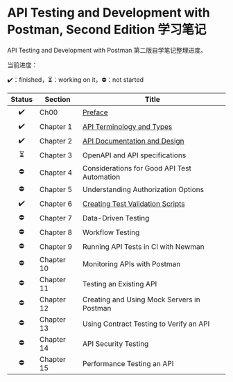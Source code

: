 # API Testing and Development with Postman, Second Edition 学习笔记

API Testing and Development with Postman 第二版自学笔记整理进度。

当前进度：

:heavy_check_mark:：finished，:hourglass_flowing_sand:：working on it，:no_entry:：not started

|          Status          | Section    | Title                                                        |
| :----------------------: | ---------- | ------------------------------------------------------------ |
|    :heavy_check_mark:    | Ch00       | [Preface](./Ch00-Preface.md)                                 |
|    :heavy_check_mark:    | Chapter 1  | [API Terminology and Types](./Ch01-API-Terminology-and-Types.md) |
|    :heavy_check_mark:    | Chapter 2  | [API Documentation and Design](./Ch02-API-Documentation-and-Design.md) |
| :hourglass_flowing_sand: | Chapter 3  | OpenAPI and API specifications                               |
|        :no_entry:        | Chapter 4  | Considerations for Good API Test Automation                  |
|        :no_entry:        | Chapter 5  | Understanding Authorization Options                          |
|    :heavy_check_mark:    | Chapter 6  | [Creating Test Validation Scripts](./Ch06-Creating-Test-Validation-Scripts.md) |
|        :no_entry:        | Chapter 7  | Data-Driven Testing                                          |
|        :no_entry:        | Chapter 8  | Workflow Testing                                             |
|        :no_entry:        | Chapter 9  | Running API Tests in Cl with Newman                          |
|        :no_entry:        | Chapter 10 | Monitoring APIs with Postman                                 |
|        :no_entry:        | Chapter 11 | Testing an Existing API                                      |
|        :no_entry:        | Chapter 12 | Creating and Using Mock Servers in Postman                   |
|        :no_entry:        | Chapter 13 | Using Contract Testing to Verify an API                      |
|        :no_entry:        | Chapter 14 | API Security Testing                                         |
|        :no_entry:        | Chapter 15 | Performance Testing an API                                   |

